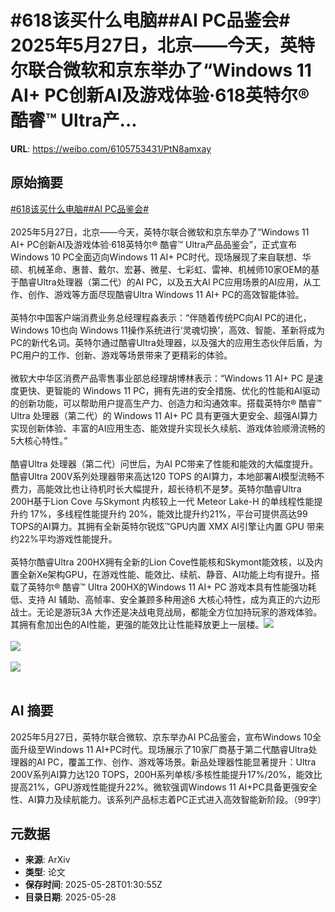 # #618该买什么电脑##AI PC品鉴会# 2025年5月27日，北京——今天，英特尔联合微软和京东举办了“Windows 11 AI+ PC创新AI及游戏体验·618英特尔® 酷睿™ Ultra产...

**URL**: https://weibo.com/6105753431/PtN8amxay

## 原始摘要

<a href="https://m.weibo.cn/search?containerid=231522type%3D1%26t%3D10%26q%3D%23618%E8%AF%A5%E4%B9%B0%E4%BB%80%E4%B9%88%E7%94%B5%E8%84%91%23&amp;extparam=%23618%E8%AF%A5%E4%B9%B0%E4%BB%80%E4%B9%88%E7%94%B5%E8%84%91%23" data-hide=""><span class="surl-text">#618该买什么电脑#</span></a><a href="https://m.weibo.cn/search?containerid=231522type%3D1%26t%3D10%26q%3D%23AI+PC%E5%93%81%E9%89%B4%E4%BC%9A%23&amp;extparam=%23AI+PC%E5%93%81%E9%89%B4%E4%BC%9A%23" data-hide=""><span class="surl-text">#AI PC品鉴会#</span></a> <br><br>2025年5月27日，北京——今天，英特尔联合微软和京东举办了“Windows 11 AI+ PC创新AI及游戏体验·618英特尔® 酷睿™ Ultra产品品鉴会”，正式宣布Windows 10 PC全面迈向Windows 11 AI+ PC时代。现场展现了来自联想、华硕、机械革命、惠普、戴尔、宏碁、微星、七彩虹、雷神、机械师10家OEM的基于酷睿Ultra处理器（第二代）的AI PC，以及五大AI PC应用场景的AI应用，从工作、创作、游戏等方面尽现酷睿Ultra Windows 11 AI+ PC的高效智能体验。<br><br>英特尔中国客户端消费业务总经理程淼表示：“伴随着传统PC向AI PC的进化，Windows 10也向 Windows 11操作系统进行‘灵魂切换’，高效、智能、革新将成为PC的新代名词。英特尔通过酷睿Ultra处理器，以及强大的应用生态伙伴后盾，为PC用户的工作、创新、游戏等场景带来了更精彩的体验。<br><br>微软大中华区消费产品零售事业部总经理胡博林表示：“Windows 11 AI+ PC 是速度更快、更智能的 Windows 11 PC，拥有先进的安全措施、优化的性能和AI驱动的创新功能，可以帮助用户提高生产力、创造力和沟通效率。搭载英特尔® 酷睿™ Ultra 处理器（第二代）的 Windows 11 AI+ PC 具有更强大更安全、超强AI算力实现创新体验、丰富的AI应用生态、能效提升实现长久续航、游戏体验顺滑流畅的5大核心特性。”<br><br>酷睿Ultra 处理器（第二代）问世后，为AI PC带来了性能和能效的大幅度提升。酷睿Ultra 200V系列处理器带来高达120 TOPS 的AI算力，本地部署AI模型流畅不费力，高能效比也让待机时长大幅提升，超长待机不是梦。英特尔酷睿Ultra 200H基于Lion Cove 与Skymont 内核较上一代 Meteor Lake-H 的单线程性能提升约 17%，多线程性能提升约 20%，能效比提升约21%，平台可提供高达99 TOPS的AI算力。其拥有全新英特尔锐炫™GPU内置 XMX AI引擎让内置 GPU 带来约22%平均游戏性能提升。<br><br>英特尔酷睿Ultra 200HX拥有全新的Lion Cove性能核和Skymont能效核，以及内置全新Xe架构GPU，在游戏性能、能效比、续航、静音、AI功能上均有提升。搭载了英特尔® 酷睿™ Ultra 200HX的Windows 11 AI+ PC 游戏本具有性能强功耗低、支持 AI 辅助、高帧率、安全兼顾多种用途6 大核心特性，成为真正的六边形战士。无论是游玩3A 大作还是决战电竞战局，都能全方位加持玩家的游戏体验。其拥有愈加出色的AI性能，更强的能效比让性能释放更上一层楼。<img style="" src="https://tvax3.sinaimg.cn/large/006Fd7o3ly1i1uaog2kxuj318m0te4qp.jpg" referrerpolicy="no-referrer"><br><br><img style="" src="https://tvax3.sinaimg.cn/large/006Fd7o3ly1i1uaolvqs9j318i0te7wh.jpg" referrerpolicy="no-referrer"><br><br><img style="" src="https://tvax1.sinaimg.cn/large/006Fd7o3ly1i1uaorlwn3j318y0tuhdt.jpg" referrerpolicy="no-referrer"><br><br>

## AI 摘要

2025年5月27日，英特尔联合微软、京东举办AI PC品鉴会，宣布Windows 10全面升级至Windows 11 AI+PC时代。现场展示了10家厂商基于第二代酷睿Ultra处理器的AI PC，覆盖工作、创作、游戏等场景。新品处理器性能显著提升：Ultra 200V系列AI算力达120 TOPS，200H系列单核/多核性能提升17%/20%，能效比提高21%，GPU游戏性能提升22%。微软强调Windows 11 AI+PC具备更强安全性、AI算力及续航能力。该系列产品标志着PC正式进入高效智能新阶段。（99字）

## 元数据

- **来源**: ArXiv
- **类型**: 论文
- **保存时间**: 2025-05-28T01:30:55Z
- **目录日期**: 2025-05-28
